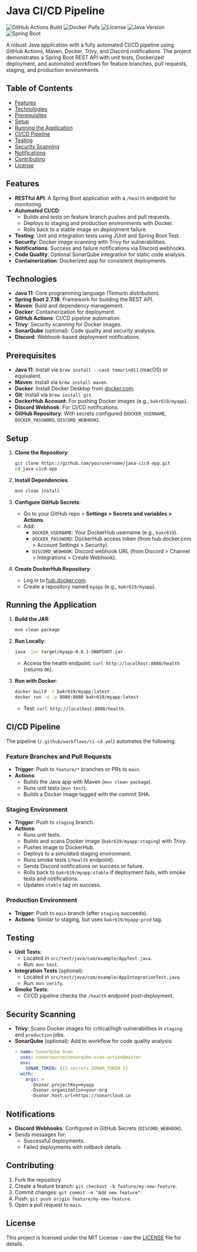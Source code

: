 # Java CI/CD Pipeline

![GitHub Actions Build](https://img.shields.io/github/workflow/status/yourusername/java-cicd-app/Java%20CI/CD%20Pipeline?label=Build&style=flat-square)
![Docker Pulls](https://img.shields.io/docker/pulls/bakr619/myapp?label=Docker%20Pulls&style=flat-square)
![License](https://img.shields.io/github/license/yourusername/java-cicd-app?label=License&style=flat-square)
![Java Version](https://img.shields.io/badge/Java-11-blue?style=flat-square)
![Spring Boot](https://img.shields.io/badge/Spring%20Boot-2.7.18-green?style=flat-square)

A robust Java application with a fully automated CI/CD pipeline using GitHub Actions, Maven, Docker, Trivy, and Discord notifications. The project demonstrates a Spring Boot REST API with unit tests, Dockerized deployment, and automated workflows for feature branches, pull requests, staging, and production environments.

## Table of Contents
- [Features](#features)
- [Technologies](#technologies)
- [Prerequisites](#prerequisites)
- [Setup](#setup)
- [Running the Application](#running-the-application)
- [CI/CD Pipeline](#cicd-pipeline)
- [Testing](#testing)
- [Security Scanning](#security-scanning)
- [Notifications](#notifications)
- [Contributing](#contributing)
- [License](#license)

## Features
- **RESTful API**: A Spring Boot application with a `/health` endpoint for monitoring.
- **Automated CI/CD**:
  - Builds and tests on feature branch pushes and pull requests.
  - Deploys to staging and production environments with Docker.
  - Rolls back to a stable image on deployment failure.
- **Testing**: Unit and integration tests using JUnit and Spring Boot Test.
- **Security**: Docker image scanning with Trivy for vulnerabilities.
- **Notifications**: Success and failure notifications via Discord webhooks.
- **Code Quality**: Optional SonarQube integration for static code analysis.
- **Containerization**: Dockerized app for consistent deployments.

## Technologies
- **Java 11**: Core programming language (Temurin distribution).
- **Spring Boot 2.7.18**: Framework for building the REST API.
- **Maven**: Build and dependency management.
- **Docker**: Containerization for deployment.
- **GitHub Actions**: CI/CD pipeline automation.
- **Trivy**: Security scanning for Docker images.
- **SonarQube** (optional): Code quality and security analysis.
- **Discord**: Webhook-based deployment notifications.

## Prerequisites
- **Java 11**: Install via `brew install --cask temurin@11` (macOS) or equivalent.
- **Maven**: Install via `brew install maven`.
- **Docker**: Install Docker Desktop from [docker.com](https://www.docker.com/products/docker-desktop).
- **Git**: Install via `brew install git`.
- **DockerHub Account**: For pushing Docker images (e.g., `bakr619/myapp`).
- **Discord Webhook**: For CI/CD notifications.
- **GitHub Repository**: With secrets configured (`DOCKER_USERNAME`, `DOCKER_PASSWORD`, `DISCORD_WEBHOOK`).

## Setup
1. **Clone the Repository**:
   ```bash
   git clone https://github.com/yourusername/java-cicd-app.git
   cd java-cicd-app
   ```

2. **Install Dependencies**:
   ```bash
   mvn clean install
   ```

3. **Configure GitHub Secrets**:
   - Go to your GitHub repo > **Settings > Secrets and variables > Actions**.
   - Add:
     - `DOCKER_USERNAME`: Your DockerHub username (e.g., `bakr619`).
     - `DOCKER_PASSWORD`: DockerHub access token (from hub.docker.com > Account Settings > Security).
     - `DISCORD_WEBHOOK`: Discord webhook URL (from Discord > Channel > Integrations > Create Webhook).

4. **Create DockerHub Repository**:
   - Log in to [hub.docker.com](https://hub.docker.com).
   - Create a repository named `myapp` (e.g., `bakr619/myapp`).

## Running the Application
1. **Build the JAR**:
   ```bash
   mvn clean package
   ```

2. **Run Locally**:
   ```bash
   java -jar target/myapp-0.0.1-SNAPSHOT.jar
   ```
   - Access the health endpoint: `curl http://localhost:8080/health` (returns `OK`).

3. **Run with Docker**:
   ```bash
   docker build -t bakr619/myapp:latest .
   docker run -d -p 8080:8080 bakr619/myapp:latest
   ```
   - Test: `curl http://localhost:8080/health`.

## CI/CD Pipeline
The pipeline (`/.github/workflows/ci-cd.yml`) automates the following:

### Feature Branches and Pull Requests
- **Trigger**: Push to `feature/*` branches or PRs to `main`.
- **Actions**:
  - Builds the Java app with Maven (`mvn clean package`).
  - Runs unit tests (`mvn test`).
  - Builds a Docker image tagged with the commit SHA.

### Staging Environment
- **Trigger**: Push to `staging` branch.
- **Actions**:
  - Runs unit tests.
  - Builds and scans Docker image (`bakr619/myapp:staging`) with Trivy.
  - Pushes image to DockerHub.
  - Deploys to a simulated staging environment.
  - Runs smoke tests (`/health` endpoint).
  - Sends Discord notifications on success or failure.
  - Rolls back to `bakr619/myapp:stable` if deployment fails, with smoke tests and notifications.
  - Updates `stable` tag on success.

### Production Environment
- **Trigger**: Push to `main` branch (after `staging` succeeds).
- **Actions**: Similar to staging, but uses `bakr619/myapp:prod` tag.

## Testing
- **Unit Tests**:
  - Located in `src/test/java/com/example/AppTest.java`.
  - Run: `mvn test`.
- **Integration Tests** (optional):
  - Located in `src/test/java/com/example/AppIntegrationTest.java`.
  - Run: `mvn verify`.
- **Smoke Tests**:
  - CI/CD pipeline checks the `/health` endpoint post-deployment.

## Security Scanning
- **Trivy**: Scans Docker images for critical/high vulnerabilities in `staging` and `production` jobs.
- **SonarQube** (optional): Add to workflow for code quality analysis:
  ```yaml
  - name: SonarQube Scan
    uses: sonarsource/sonarqube-scan-action@master
    env:
      SONAR_TOKEN: ${{ secrets.SONAR_TOKEN }}
    with:
      args: >
        -Dsonar.projectKey=myapp
        -Dsonar.organization=your-org
        -Dsonar.host.url=https://sonarcloud.io
  ```

## Notifications
- **Discord Webhooks**: Configured in GitHub Secrets (`DISCORD_WEBHOOK`).
- Sends messages for:
  - Successful deployments.
  - Failed deployments with rollback details.

## Contributing
1. Fork the repository.
2. Create a feature branch: `git checkout -b feature/my-new-feature`.
3. Commit changes: `git commit -m "Add new feature"`.
4. Push: `git push origin feature/my-new-feature`.
5. Open a pull request to `main`.

## License
This project is licensed under the MIT License - see the [LICENSE](LICENSE) file for details.